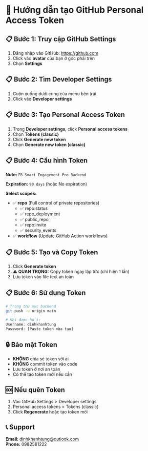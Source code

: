 # 🔑 Hướng dẫn tạo GitHub Personal Access Token

## 📋 Bước 1: Truy cập GitHub Settings
1. Đăng nhập vào GitHub: https://github.com
2. Click vào **avatar** của bạn ở góc phải trên
3. Chọn **Settings**

## 📋 Bước 2: Tìm Developer Settings
1. Cuộn xuống dưới cùng của menu bên trái
2. Click vào **Developer settings**

## 📋 Bước 3: Tạo Personal Access Token
1. Trong **Developer settings**, click **Personal access tokens**
2. Chọn **Tokens (classic)**
3. Click **Generate new token**
4. Chọn **Generate new token (classic)**

## 📋 Bước 4: Cấu hình Token
**Note:** `FB Smart Engagement Pro Backend`

**Expiration:** `90 days` (hoặc No expiration)

**Select scopes:**
- ✅ **repo** (Full control of private repositories)
  - ✅ repo:status
  - ✅ repo_deployment
  - ✅ public_repo
  - ✅ repo:invite
  - ✅ security_events
- ✅ **workflow** (Update GitHub Action workflows)

## 📋 Bước 5: Tạo và Copy Token
1. Click **Generate token**
2. **⚠️ QUAN TRỌNG:** Copy token ngay lập tức (chỉ hiện 1 lần)
3. Lưu token vào file text an toàn

## 📋 Bước 6: Sử dụng Token
```bash
# Trong thư mục backend
git push -u origin main

# Khi được hỏi:
Username: dinhkhanhtung
Password: [Paste token vừa tạo]
```

## 🔒 Bảo mật Token
- **KHÔNG** chia sẻ token với ai
- **KHÔNG** commit token vào code
- Lưu token ở nơi an toàn
- Có thể tạo token mới nếu cần

## 🆘 Nếu quên Token
1. Vào GitHub Settings > Developer settings
2. Personal access tokens > Tokens (classic)
3. Click **Regenerate** hoặc tạo token mới

## 📞 Support
**Email:** dinhkhanhtung@outlook.com  
**Phone:** 0982581222

